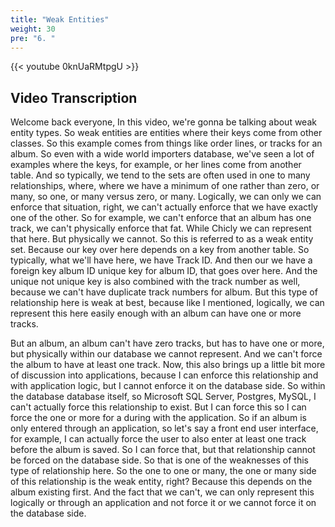 ```yaml
---
title: "Weak Entities"
weight: 30
pre: "6. "
---
```


{{< youtube 0knUaRMtpgU >}}

## Video Transcription

Welcome back everyone, In this video, we're gonna be talking about weak entity types. So weak entities are entities where their keys come from other classes. So this example comes from things like order lines, or tracks for an album. So even with a wide world importers database, we've seen a lot of examples where the keys, for example, or her lines come from another table. And so typically, we tend to the sets are often used in one to many relationships, where, where we have a minimum of one rather than zero, or many, so one, or many versus zero, or many. Logically, we can only we can enforce that situation, right, we can't actually enforce that we have exactly one of the other. So for example, we can't enforce that an album has one track, we can't physically enforce that fat. While Chicly we can represent that here. But physically we cannot. So this is referred to as a weak entity set. Because our key over here depends on a key from another table. So typically, what we'll have here, we have Track ID. And then our we have a foreign key album ID unique key for album ID, that goes over here. And the unique not unique key is also combined with the track number as well, because we can't have duplicate track numbers for album. But this type of relationship here is weak at best, because like I mentioned, logically, we can represent this here easily enough with an album can have one or more tracks. 

But an album, an album can't have zero tracks, but has to have one or more, but physically within our database we cannot represent. And we can't force the album to have at least one track. Now, this also brings up a little bit more of discussion into applications, because I can enforce this relationship and with application logic, but I cannot enforce it on the database side. So within the database database itself, so Microsoft SQL Server, Postgres, MySQL, I can't actually force this relationship to exist. But I can force this so I can force the one or more for a during with the application. So if an album is only entered through an application, so let's say a front end user interface, for example, I can actually force the user to also enter at least one track before the album is saved. So I can force that, but that relationship cannot be forced on the database side. So that is one of the weaknesses of this type of relationship here. So the one to one or many, the one or many side of this relationship is the weak entity, right? Because this depends on the album existing first. And the fact that we can't, we can only represent this logically or through an application and not force it or we cannot force it on the database side.